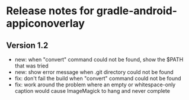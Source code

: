 Release notes for gradle-android-appiconoverlay
===============================================

Version 1.2
-----------
* new: when "convert" command could not be found, show the $PATH that was tried
* new: show error message when .git directory could not be found
* fix: don't fail the build when "convert" command could not be found
* fix: work around the problem where an empty or whitespace-only caption would cause ImageMagick to hang and never complete
